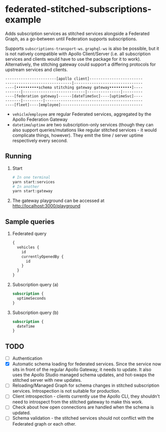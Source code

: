 # federated-stitched-subscriptions-example

Adds subscription services as stitched services alongside a Federated Graph, as a go-between until Federation supports subscriptions.

Supports `subscriptions-transport-ws`. `graphql-ws` is also be possible, but it is not natively compatible with Apollo Client/Server
(i.e. all subscription services and clients would have to use the package for it to work). Alternatively, the stitching gateway could
support a differing protocols for upstream services and clients.

```
-----------------------[apollo client]------------------------
------------------------------|-------------------------------
----[••••••••••schema stitching gateway gateway••••••••••]----
-------|----------------------------|---------------|---------
----[federation gateway]------[dateTimeSvc]----[uptimeSvc]----
-------|---------|--------------------------------------------
----[fleet]----[employee]-------------------------------------
```

- `vehicle`/`employee` are regular Federated services, aggregated by the Apollo Federation Gateway
- `datetime`/`uptime` are two subscription-only services (though they can also support queries/mutations like regular stitched services - it would complicate things, however). They emit the time / server uptime respectively every second.

## Running

1. Start

    ```sh
    # In one terminal
    yarn start:services
    # In another
    yarn start:gateway
    ```

2. The gateway playground can be accessed at <http://localhost:3000/playground>

## Sample queries

1. Federated query

    ```graphql
    {
      vehicles {
        id
        currentlyOpenedBy {
          id
        }
      }
    }

    ```

2. Subscription query (a)

    ```graphql
    subscription {
      uptimeSeconds
    }
    ```

3. Subscription query (b)

    ```graphql
    subscription {
      dateTime
    }
    ```

## TODO

- [ ] Authentication
- [x] Automatic schema loading for federated services. Since the service now sits in front of the regular Apollo Gateway, it needs to update. It also uses the Apollo Studio managed schema updates, and hot-swaps the stitched server with new updates.
- [ ] Reloading/Managed Graph for schema changes in stitched subscription services. Introspection is not suitable for production.
- [ ] Client introspection - clients currently use the Apollo CLI, they shouldn't need to introspect from the stitched gateway to make this work.
- [ ] Check about how open connections are handled when the schema is updated.
- [ ] Schema validation - the stitched services should not conflict with the Federated graph or each other.
